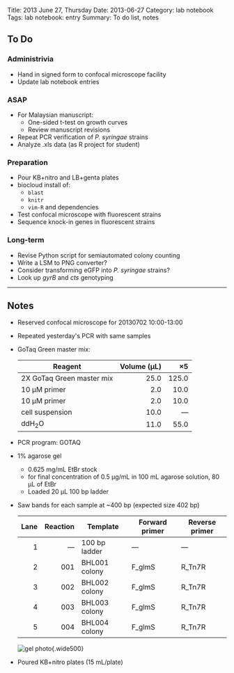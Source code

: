 Title: 2013 June 27, Thursday
Date: 2013-06-27
Category: lab notebook
Tags: lab notebook: entry
Summary: To do list, notes

## To Do ##

### Administrivia ###

- Hand in signed form to confocal microscope facility
- Update lab notebook entries

### ASAP ###

- For Malaysian manuscript:
    - One-sided t-test on growth curves
    - Review manuscript revisions
- Repeat PCR verification of _P. syringae_ strains
- Analyze .xls data (as R project for student)

### Preparation ###
 
- Pour KB+nitro and LB+genta plates
- biocloud install of:
    - `blast`
    - `knitr`
    - `vim-R` and dependencies
- Test confocal microscope with fluorescent strains
- Sequence knock-in genes in fluorescent strains

### Long-term ###

- Revise Python script for semiautomated colony counting
- Write a LSM to PNG converter?
- Consider transforming eGFP into _P. syringae_ strains? 
- Look up _gyrB_ and _cts_ genotyping

***

## Notes ##

- Reserved confocal microscope for 20130702 10:00-13:00
- Repeated yesterday's PCR with same samples
- GoTaq Green master mix:

    Reagent                   |Volume (&micro;L) |&times;5 
    --------------------------|-----------------:|--------:
    2X GoTaq Green master mix |              25.0|    125.0
    10 &micro;M primer        |               2.0|     10.0     
    10 &micro;M primer        |               2.0|     10.0
    cell suspension           |              10.0|  &mdash;
    ddH<sub>2</sub>O          |              11.0|     55.0

- PCR program: GOTAQ
- 1% agarose gel
    - 0.625 mg/mL EtBr stock
    - for final concentration of 0.5 &micro;g/mL in 100 mL agarose solution, 80
      &micro;L of EtBr
    - Loaded 20 &micro;L 100 bp ladder
- Saw bands for each sample at ~400 bp (expected size 402 bp)

    Lane |Reaction |Template      |Forward primer |Reverse primer
    ----:|--------:|--------------|---------------|---------------
        1|&mdash;  |100 bp ladder |&mdash;        |&mdash;
        2|001      |BHL001 colony |F_glmS         |R_Tn7R
        3|002      |BHL002 colony |F_glmS         |R_Tn7R
        4|003      |BHL003 colony |F_glmS         |R_Tn7R
        5|004      |BHL004 colony |F_glmS         |R_Tn7R

    ![gel photo](http://hanalee.info/static/images/20130627/gel.jpg "gel
photo"){.wide500}

- Poured KB+nitro plates (15 mL/plate)
